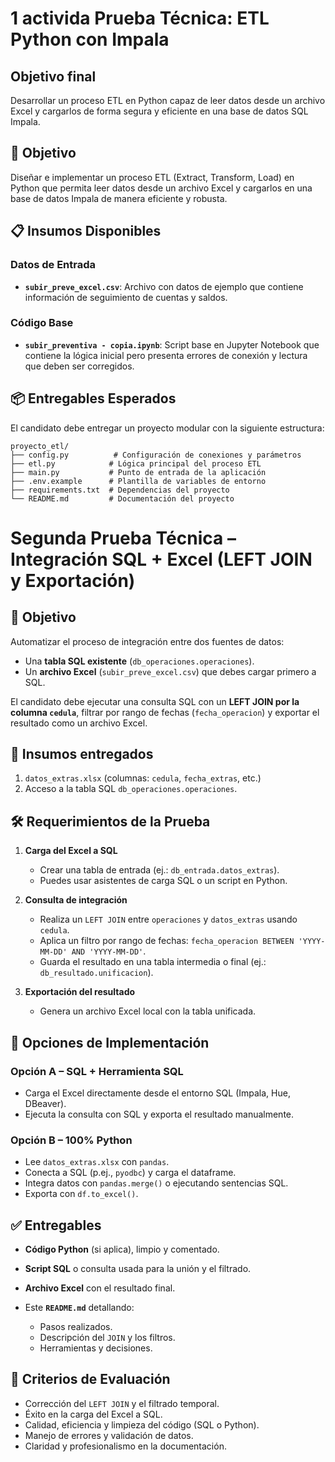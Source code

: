 # 1 activida  Prueba Técnica: ETL Python con Impala

## Objetivo final

Desarrollar un proceso ETL en Python capaz de leer datos desde un archivo Excel y cargarlos de forma segura y eficiente en una base de datos SQL Impala.

## 🎯 Objetivo

Diseñar e implementar un proceso ETL (Extract, Transform, Load) en Python que permita leer datos desde un archivo Excel y cargarlos en una base de datos Impala de manera eficiente y robusta.

## 📋 Insumos Disponibles

### Datos de Entrada
- **`subir_preve_excel.csv`**: Archivo con datos de ejemplo que contiene información de seguimiento de cuentas y saldos.

### Código Base
- **`subir_preventiva - copia.ipynb`**: Script base en Jupyter Notebook que contiene la lógica inicial pero presenta errores de conexión y lectura que deben ser corregidos.

## 📦 Entregables Esperados

El candidato debe entregar un proyecto modular con la siguiente estructura:

```
proyecto_etl/
├── config.py          # Configuración de conexiones y parámetros
├── etl.py            # Lógica principal del proceso ETL
├── main.py           # Punto de entrada de la aplicación
├── .env.example      # Plantilla de variables de entorno
├── requirements.txt  # Dependencias del proyecto
└── README.md         # Documentación del proyecto
```



 # Segunda Prueba Técnica – Integración SQL + Excel (LEFT JOIN y Exportación)

## 🎯 Objetivo

Automatizar el proceso de integración entre dos fuentes de datos:

* Una **tabla SQL existente** (`db_operaciones.operaciones`).
* Un **archivo Excel** (`subir_preve_excel.csv`) que debes cargar primero a SQL.

El candidato debe ejecutar una consulta SQL con un **LEFT JOIN por la columna `cedula`**, filtrar por rango de fechas (`fecha_operacion`) y exportar el resultado como un archivo Excel.

## 📂 Insumos entregados

1. `datos_extras.xlsx` (columnas: `cedula`, `fecha_extras`, etc.)
2. Acceso a la tabla SQL `db_operaciones.operaciones`.

## 🛠️ Requerimientos de la Prueba

1. **Carga del Excel a SQL**

   * Crear una tabla de entrada (ej.: `db_entrada.datos_extras`).
   * Puedes usar asistentes de carga SQL o un script en Python.

2. **Consulta de integración**

   * Realiza un `LEFT JOIN` entre `operaciones` y `datos_extras` usando `cedula`.
   * Aplica un filtro por rango de fechas: `fecha_operacion BETWEEN 'YYYY-MM-DD' AND 'YYYY-MM-DD'`.
   * Guarda el resultado en una tabla intermedia o final (ej.: `db_resultado.unificacion`).

3. **Exportación del resultado**

   * Genera un archivo Excel local con la tabla unificada.

## 🧩 Opciones de Implementación

### Opción A – SQL + Herramienta SQL

* Carga el Excel directamente desde el entorno SQL (Impala, Hue, DBeaver).
* Ejecuta la consulta con SQL y exporta el resultado manualmente.

### Opción B – 100% Python

* Lee `datos_extras.xlsx` con `pandas`.
* Conecta a SQL (p.ej., `pyodbc`) y carga el dataframe.
* Integra datos con `pandas.merge()` o ejecutando sentencias SQL.
* Exporta con `df.to_excel()`.

## ✅ Entregables

* **Código Python** (si aplica), limpio y comentado.
* **Script SQL** o consulta usada para la unión y el filtrado.
* **Archivo Excel** con el resultado final.
* Este **`README.md`** detallando:

  * Pasos realizados.
  * Descripción del `JOIN` y los filtros.
  * Herramientas y decisiones.


## 📌 Criterios de Evaluación

* Corrección del `LEFT JOIN` y el filtrado temporal.
* Éxito en la carga del Excel a SQL.
* Calidad, eficiencia y limpieza del código (SQL o Python).
* Manejo de errores y validación de datos.
* Claridad y profesionalismo en la documentación.
